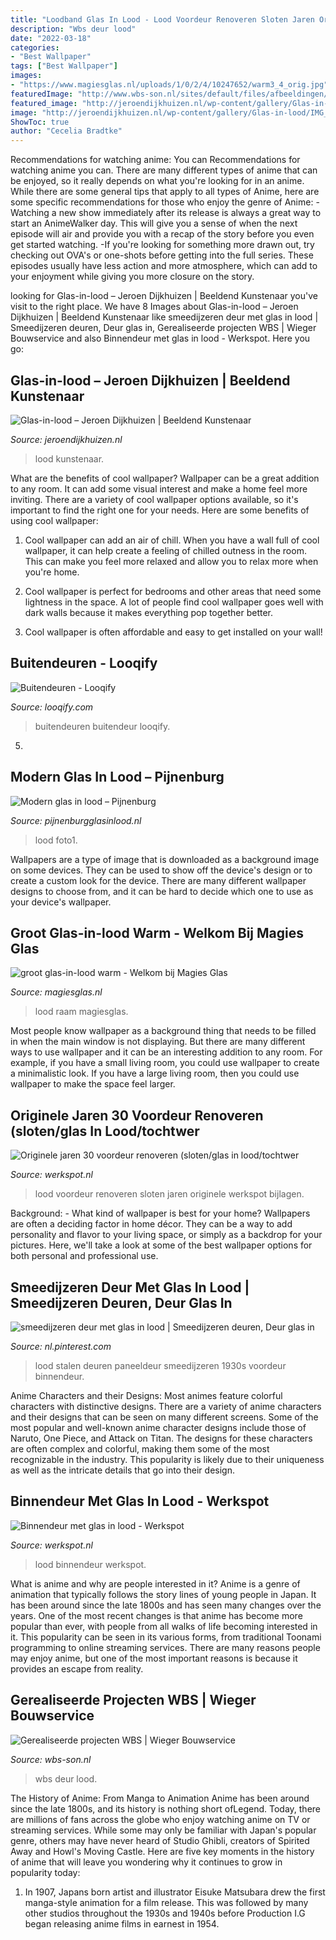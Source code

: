 ```yaml
---
title: "Loodband Glas In Lood - Lood Voordeur Renoveren Sloten Jaren Originele Werkspot Bijlagen"
description: "Wbs deur lood"
date: "2022-03-18"
categories:
- "Best Wallpaper"
tags: ["Best Wallpaper"]
images:
- "https://www.magiesglas.nl/uploads/1/0/2/4/10247652/warm3_4_orig.jpg"
featuredImage: "http://www.wbs-son.nl/sites/default/files/afbeeldingen/DSC00447.jpg"
featured_image: "http://jeroendijkhuizen.nl/wp-content/gallery/Glas-in-lood/IMG_5624.jpg"
image: "http://jeroendijkhuizen.nl/wp-content/gallery/Glas-in-lood/IMG_5624.jpg"
ShowToc: true
author: "Cecelia Bradtke"
---
```



Recommendations for watching anime: You can
Recommendations for watching anime you can. There are many different types of anime that can be enjoyed, so it really depends on what you're looking for in an anime. While there are some general tips that apply to all types of Anime, here are some specific recommendations for those who enjoy the genre of Anime: 
-Watching a new show immediately after its release is always a great way to start an AnimeWalker day. This will give you a sense of when the next episode will air and provide you with a recap of the story before you even get started watching. 
-If you're looking for something more drawn out, try checking out OVA's or one-shots before getting into the full series. These episodes usually have less action and more atmosphere, which can add to your enjoyment while giving you more closure on the story.

	

		
looking for Glas-in-lood – Jeroen Dijkhuizen | Beeldend Kunstenaar you've visit to the right place. We have 8 Images about Glas-in-lood – Jeroen Dijkhuizen | Beeldend Kunstenaar like smeedijzeren deur met glas in lood | Smeedijzeren deuren, Deur glas in, Gerealiseerde projecten WBS | Wieger Bouwservice and also Binnendeur met glas in lood - Werkspot. Here you go:
		
    
## Glas-in-lood – Jeroen Dijkhuizen | Beeldend Kunstenaar

<img loading=lazy src="http://jeroendijkhuizen.nl/wp-content/gallery/Glas-in-lood/IMG_5624.jpg" onerror="this.onerror=null;this.src='https://tse3.mm.bing.net/th?id=OIP.6ukX9UBw_RGUPwD4UoKAPwHaLH&amp;pid=15.1';" alt="Glas-in-lood – Jeroen Dijkhuizen | Beeldend Kunstenaar">

_Source: jeroendijkhuizen.nl_

>lood kunstenaar. 

	

What are the benefits of cool wallpaper?
Wallpaper can be a great addition to any room. It can add some visual interest and make a home feel more inviting. There are a variety of cool wallpaper options available, so it's important to find the right one for your needs. Here are some benefits of using cool wallpaper: 
1. Cool wallpaper can add an air of chill. When you have a wall full of cool wallpaper, it can help create a feeling of chilled outness in the room. This can make you feel more relaxed and allow you to relax more when you're home. 

2. Cool wallpaper is perfect for bedrooms and other areas that need some lightness in the space. A lot of people find cool wallpaper goes well with dark walls because it makes everything pop together better. 

3. Cool wallpaper is often affordable and easy to get installed on your wall!

    
## Buitendeuren - Looqify

<img loading=lazy src="https://looqify.com/storage/mlgHH24M3unlMsU7Bz4QLpqOPzh1XxUDSrnJH8N2.jpg" onerror="this.onerror=null;this.src='https://tse3.mm.bing.net/th?id=OIP.ljQktKLIoR-e8A83ygL8RAHaNK&amp;pid=15.1';" alt="Buitendeuren - Looqify">

_Source: looqify.com_

>buitendeuren buitendeur looqify. 

	

5.

    
## Modern Glas In Lood – Pijnenburg

<img loading=lazy src="https://www.pijnenburgglasinlood.nl/wp-content/uploads/2014/10/foto1.jpg" onerror="this.onerror=null;this.src='https://tse2.mm.bing.net/th?id=OIP.RSrVf87zPPFVFjD-LopN1QHaLH&amp;pid=15.1';" alt="Modern glas in lood – Pijnenburg">

_Source: pijnenburgglasinlood.nl_

>lood foto1. 

	

Wallpapers are a type of image that is downloaded as a background image on some devices. They can be used to show off the device's design or to create a custom look for the device. There are many different wallpaper designs to choose from, and it can be hard to decide which one to use as your device's wallpaper.

    
## Groot Glas-in-lood Warm - Welkom Bij Magies Glas

<img loading=lazy src="https://www.magiesglas.nl/uploads/1/0/2/4/10247652/warm3_4_orig.jpg" onerror="this.onerror=null;this.src='https://tse4.mm.bing.net/th?id=OIP.YvWyPzcHYE2vi-MYZkFyjgAAAA&amp;pid=15.1';" alt="groot glas-in-lood warm - Welkom bij Magies Glas">

_Source: magiesglas.nl_

>lood raam magiesglas. 

	

Most people know wallpaper as a background thing that needs to be filled in when the main window is not displaying. But there are many different ways to use wallpaper and it can be an interesting addition to any room. For example, if you have a small living room, you could use wallpaper to create a minimalistic look. If you have a large living room, then you could use wallpaper to make the space feel larger.

    
## Originele Jaren 30 Voordeur Renoveren (sloten/glas In Lood/tochtwer

<img loading=lazy src="https://www.werkspot.nl/images/sr/original/dcfd71eb-249c-4ac9-80f8-89df6f08e808.jpg" onerror="this.onerror=null;this.src='https://tse2.mm.bing.net/th?id=OIP.Dro1JrQTIhh8UxiFpEdsegHaJ3&amp;pid=15.1';" alt="Originele jaren 30 voordeur renoveren (sloten/glas in lood/tochtwer">

_Source: werkspot.nl_

>lood voordeur renoveren sloten jaren originele werkspot bijlagen. 

	

Background: - What kind of wallpaper is best for your home?
Wallpapers are often a deciding factor in home décor. They can be a way to add personality and flavor to your living space, or simply as a backdrop for your pictures. Here, we'll take a look at some of the best wallpaper options for both personal and professional use.

    
## Smeedijzeren Deur Met Glas In Lood | Smeedijzeren Deuren, Deur Glas In

<img loading=lazy src="https://i.pinimg.com/736x/c2/91/2a/c2912a10968f16d944bca5f8b27b147e.jpg" onerror="this.onerror=null;this.src='https://tse2.mm.bing.net/th?id=OIP.DKreqh9qiaPxRJbL16lZlwHaKp&amp;pid=15.1';" alt="smeedijzeren deur met glas in lood | Smeedijzeren deuren, Deur glas in">

_Source: nl.pinterest.com_

>lood stalen deuren paneeldeur smeedijzeren 1930s voordeur binnendeur. 

	

Anime Characters and their Designs: Most animes feature colorful characters with distinctive designs.
There are a variety of anime characters and their designs that can be seen on many different screens. Some of the most popular and well-known anime character designs include those of Naruto, One Piece, and Attack on Titan. The designs for these characters are often complex and colorful, making them some of the most recognizable in the industry. This popularity is likely due to their uniqueness as well as the intricate details that go into their design.

    
## Binnendeur Met Glas In Lood - Werkspot

<img loading=lazy src="https://s3-eu-west-1.amazonaws.com/static-sr.s3.werkspot.nl/12be1313-efce-44e0-8ca1-f30822058f7a.jpg" onerror="this.onerror=null;this.src='https://tse2.mm.bing.net/th?id=OIP.RizyLamrmtN-QtHnMEmDTAAAAA&amp;pid=15.1';" alt="Binnendeur met glas in lood - Werkspot">

_Source: werkspot.nl_

>lood binnendeur werkspot. 

	

What is anime and why are people interested in it?
Anime is a genre of animation that typically follows the story lines of young people in Japan. It has been around since the late 1800s and has seen many changes over the years. One of the most recent changes is that anime has become more popular than ever, with people from all walks of life becoming interested in it. This popularity can be seen in its various forms, from traditional Toonami programming to online streaming services. There are many reasons people may enjoy anime, but one of the most important reasons is because it provides an escape from reality.

    
## Gerealiseerde Projecten WBS | Wieger Bouwservice

<img loading=lazy src="http://www.wbs-son.nl/sites/default/files/afbeeldingen/DSC00447.jpg" onerror="this.onerror=null;this.src='https://tse3.mm.bing.net/th?id=OIP.zVeVmuw2PYP3FfuU1WYnrQHaJ4&amp;pid=15.1';" alt="Gerealiseerde projecten WBS | Wieger Bouwservice">

_Source: wbs-son.nl_

>wbs deur lood. 

	

The History of Anime: From Manga to Animation
Anime has been around since the late 1800s, and its history is nothing short ofLegend. Today, there are millions of fans across the globe who enjoy watching anime on TV or streaming services. While some may only be familiar with Japan's popular genre, others may have never heard of Studio Ghibli, creators of Spirited Away and Howl's Moving Castle. Here are five key moments in the history of anime that will leave you wondering why it continues to grow in popularity today:
1) In 1907, Japans born artist and illustrator Eisuke Matsubara drew the first manga-style animation for a film release. This was followed by many other studios throughout the 1930s and 1940s before Production I.G began releasing anime films in earnest in 1954.

